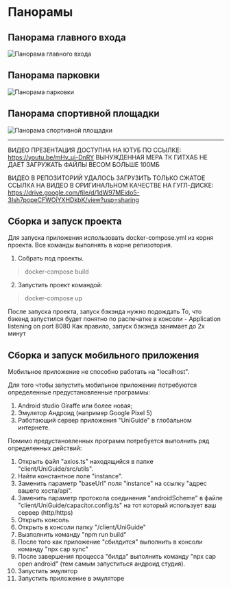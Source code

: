 # Панорамы
## Панорама главного входа
![Панорама главного входа](./client/UniGuide/public/screenshots/screenshot_1.png)
## Панорама парковки
![Панорама парковки](./client/UniGuide/public/screenshots/screenshot_2.png)
## Панорама спортивной площадки
![Панорама спортивной площадки](./client/UniGuide/public/screenshots/screenshot_3.png)

---

ВИДЕО ПРЕЗЕНТАЦИЯ ДОСТУПНА НА ЮТУБ ПО ССЫЛКЕ: https://youtu.be/mHv_ui-DnRY
ВЫНУЖДЕННАЯ МЕРА ТК ГИТХАБ НЕ ДАЕТ ЗАГРУЖАТЬ ФАЙЛЫ ВЕСОМ БОЛЬШЕ 100МБ

ВИДЕО В РЕПОЗИТОРИЙ УДАЛОСЬ ЗАГРУЗИТЬ ТОЛЬКО СЖАТОЕ
ССЫЛКА НА ВИДЕО В ОРИГИНАЛЬНОМ КАЧЕСТВЕ НА ГУГЛ-ДИСКЕ: https://drive.google.com/file/d/1dW97MEido5-3Ish7popeCFWOiYXHDkbK/view?usp=sharing

## Сборка и запуск проекта
Для запуска приложения использовать docker-compose.yml из корня проекта.
Все команды выполнять в корне репизотория.

1. Собрать под проекты. 
> docker-compose build

2. Запустить проект командой: 
> docker-compose up

После запуска проекта, запуск бэкэнда нужно подождать
То, что бэкенд запустился будет понятно по распечатке в консоли - Application listening on port 8080
Как правило, запуск бэкэнда занимает до 2х минут



## Сборка и запуск мобильного приложения
Мобильное приложение не способно работать на "localhost".

Для того чтобы запустить мобильное приложение потребуются определенные предустановленные программы:
1. Android studio Giraffe или более новая;
2. Эмулятор Андроид (например Google Pixel 5)
3. Работающий сервер приложения "UniGuide" в глобальном интернете.

Помимо предустановленных программ  потребуется выполнить ряд определенных действий:
1. Открыть файл "axios.ts" находящийся в папке "client/UniGuide/src/utils".
2. Найти константное поле "instance".
3. Заменить параметр "baseUrl" поля "instance" на ссылку "адрес вашего хоста/api".
4. Заменить параметр протокола соединения "androidScheme" в файле "client/UniGuide/capacitor.config.ts" на тот который использует ваш сервер (http/https) 
5. Открыть консоль
6. Открыть в консоли папку "/client/UniGuide"
7. Вызполнить команду "npm run build"
8. После того как  приложение "сбилдится" выполнить в консоли команду "npx cap sync"
9. После завершения процесса "билда" выполнить команду "npx cap open android" (тем самым запуститься андроид студия).
10. Запустить эмулятор
11. Запустить приложение в эмуляторе